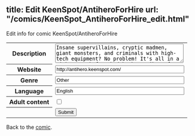 title: Edit KeenSpot/AntiheroForHire
url: "/comics/KeenSpot_AntiheroForHire_edit.html"
---
Edit info for comic KeenSpot/AntiheroForHire

<form name="comic" action="http://gaepostmail.appspot.com/comic/" method="post">
<table class="comicinfo">
<tr>
<th>Description</th><td><textarea name="description" cols="40" rows="3">Insane supervillains, cryptic madmen, giant monsters, and criminals with high-tech equipment? No problem! It's all in a night's work for Shadehawk, Antihero for Hire. Works on contingency.</textarea></td>
</tr>
<tr>
<th>Website</th><td><input type="text" name="url" value="http://antihero.keenspot.com/" size="40"/></td>
</tr>
<tr>
<th>Genre</th><td><input type="text" name="genre" value="Other" size="40"/></td>
</tr>
<tr>
<th>Language</th><td><input type="text" name="language" value="English" size="40"/></td>
</tr>
<tr>
<th>Adult content</th><td><input type="checkbox" name="adult" value="adult" /></td>
</tr>
<tr>
<th></th><td>
<input type="hidden" name="comic" value="KeenSpot_AntiheroForHire" />
<input type="submit" name="submit" value="Submit" />
</td>
</tr>
</table>
</form>

Back to the [comic](KeenSpot_AntiheroForHire.html).
